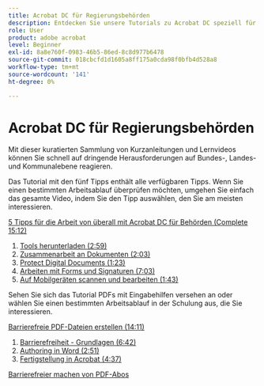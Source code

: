 ```yaml
---
title: Acrobat DC für Regierungsbehörden
description: Entdecken Sie unsere Tutorials zu Acrobat DC speziell für Bundes-, Landes- und Kommunalbehörden
role: User
product: adobe acrobat
level: Beginner
exl-id: 8a8e760f-0983-46b5-86ed-8c8d977b6478
source-git-commit: 018cbcfd1d1605a8ff175a0cda98f0bfb4d528a8
workflow-type: tm+mt
source-wordcount: '141'
ht-degree: 0%

---
```


# Acrobat DC für Regierungsbehörden

Mit dieser kuratierten Sammlung von Kurzanleitungen und Lernvideos können Sie schnell auf dringende Herausforderungen auf Bundes-, Landes- und Kommunalebene reagieren.

Das Tutorial mit den fünf Tipps enthält alle verfügbaren Tipps. Wenn Sie einen bestimmten Arbeitsablauf überprüfen möchten, umgehen Sie einfach das gesamte Video, indem Sie den Tipp auswählen, den Sie am meisten interessieren.

[5 Tipps für die Arbeit von überall mit Acrobat DC für Behörden (Complete 15:12)](5-tips-for-working-anywhere-with-acrobat-dc-for-government.md)
1. [Tools herunterladen (2:59)](get-your-tools.md)
1. [Zusammenarbeit an Dokumenten (2:03)](collaborate-on-documents.md)
1. [Protect Digital Documents (1:23)](protect-digital-documents.md)
1. [Arbeiten mit Forms und Signaturen (7:03)](work-with-forms-and-signatures.md)
1. [Auf Mobilgeräten scannen und bearbeiten (1:43)](scan-and-edit-on-mobile.md)

Sehen Sie sich das Tutorial PDFs mit Eingabehilfen versehen an oder wählen Sie einen bestimmten Arbeitsablauf in der Schulung aus, die Sie interessieren.

[Barrierefreie PDF-Dateien erstellen (14:11)](making-pdfs-accessible.md)
1. [Barrierefreiheit - Grundlagen (6:42)](understanding-accessibility.md)
1. [Authoring in Word (2:51)](authoring-in-word.md)
1. [Fertigstellung in Acrobat (4:37)](finishing-in-acrobat.md)

[Barrierefreier machen von PDF-Abos](making-pdf-ballots-accessible.md)
